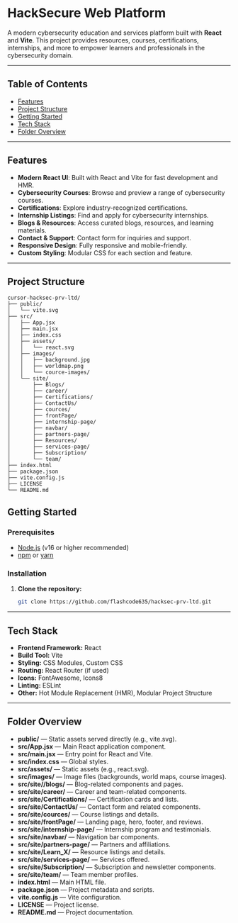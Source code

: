 # HackSecure Web Platform

A modern cybersecurity education and services platform built with **React** and **Vite**. This project provides resources, courses, certifications, internships, and more to empower learners and professionals in the cybersecurity domain.

---

## Table of Contents

- [Features](#features)
- [Project Structure](#project-structure)
- [Getting Started](#getting-started)
- [Tech Stack](#tech-stack)
- [Folder Overview](#folder-overview)

---

## Features

- **Modern React UI**: Built with React and Vite for fast development and HMR.
- **Cybersecurity Courses**: Browse and preview a range of cybersecurity courses.
- **Certifications**: Explore industry-recognized certifications.
- **Internship Listings**: Find and apply for cybersecurity internships.
- **Blogs & Resources**: Access curated blogs, resources, and learning materials.
- **Contact & Support**: Contact form for inquiries and support.
- **Responsive Design**: Fully responsive and mobile-friendly.
- **Custom Styling**: Modular CSS for each section and feature.

---

## Project Structure

```
cursor-hacksec-prv-ltd/
├── public/
│   └── vite.svg
├── src/
│   ├── App.jsx
│   ├── main.jsx
│   ├── index.css
│   ├── assets/
│   │   └── react.svg
│   ├── images/
│   │   ├── background.jpg
│   │   ├── worldmap.png
│   │   └── cource-images/
│   └── site/
│       ├── Blogs/
│       ├── career/
│       ├── Certifications/
│       ├── ContactUs/
│       ├── cources/
│       ├── frontPage/
│       ├── internship-page/
│       ├── navbar/
│       ├── partners-page/
│       ├── Resources/
│       ├── services-page/
│       ├── Subscription/
│       └── team/
├── index.html
├── package.json
├── vite.config.js
├── LICENSE
└── README.md
```

## Getting Started

### Prerequisites

- [Node.js](https://nodejs.org/) (v16 or higher recommended)
- [npm](https://www.npmjs.com/) or [yarn](https://yarnpkg.com/)

### Installation

1. **Clone the repository:**

   ```sh
   git clone https://github.com/flashcode635/hacksec-prv-ltd.git

   ```

---

## Tech Stack

- **Frontend Framework:** React
- **Build Tool:** Vite
- **Styling:** CSS Modules, Custom CSS
- **Routing:** React Router (if used)
- **Icons:** FontAwesome, Icons8
- **Linting:** ESLint
- **Other:** Hot Module Replacement (HMR), Modular Project Structure

---

## Folder Overview

- **public/** — Static assets served directly (e.g., vite.svg).
- **src/App.jsx** — Main React application component.
- **src/main.jsx** — Entry point for React and Vite.
- **src/index.css** — Global styles.
- **src/assets/** — Static assets (e.g., react.svg).
- **src/images/** — Image files (backgrounds, world maps, course images).
- **src/site//blogs/** — Blog-related components and pages.
- **src/site/career/** — Career and team-related components.
- **src/site/Certifications/** — Certification cards and lists.
- **src/site/ContactUs/** — Contact form and related components.
- **src/site/cources/** — Course listings and details.
- **src/site/frontPage/** — Landing page, hero, footer, and reviews.
- **src/site/internship-page/** — Internship program and testimonials.
- **src/site/navbar/** — Navigation bar components.
- **src/site/partners-page/** — Partners and affiliations.
- **src/site/Learn_X/** — Resource listings and details.
- **src/site/services-page/** — Services offered.
- **src/site/Subscription/** — Subscription and newsletter components.
- **src/site/team/** — Team member profiles.
- **index.html** — Main HTML file.
- **package.json** — Project metadata and scripts.
- **vite.config.js** — Vite configuration.
- **LICENSE** — Project license.
- **README.md** — Project documentation.
